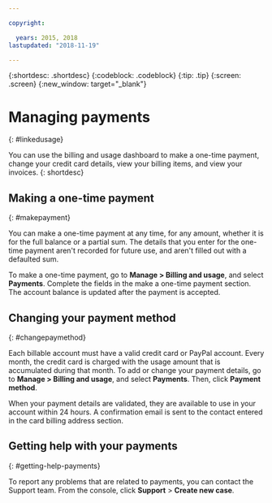 ```yaml
---

copyright:

  years: 2015, 2018
lastupdated: "2018-11-19"

---
```


{:shortdesc: .shortdesc}
{:codeblock: .codeblock}
{:tip: .tip}
{:screen: .screen}
{:new_window: target="_blank"}


# Managing payments 
{: #linkedusage}

You can use the billing and usage dashboard to make a one-time payment, change your credit card details, view your billing items, and view your invoices.
{: shortdesc}


## Making a one-time payment
{: #makepayment}

You can make a one-time payment at any time, for any amount, whether it is for the full balance or a partial sum. The details that you enter for the one-time payment aren't recorded for future use, and aren't filled out with a defaulted sum.  

To make a one-time payment, go to **Manage > Billing and usage**, and select **Payments**. Complete the fields in the make a one-time payment section. The account balance is updated after the payment is accepted.


## Changing your payment method
{: #changepaymethod}

Each billable account must have a valid credit card or PayPal account. Every month, the credit card is charged with the usage amount that is accumulated during that month. To add or change your payment details, go to **Manage > Billing and usage**, and select **Payments**. Then, click **Payment method**.

When your payment details are validated, they are available to use in your account within 24 hours. A confirmation email is sent to the contact entered in the card billing address section.


## Getting help with your payments
{: #getting-help-payments}

To report any problems that are related to payments, you can contact the Support team. From the console, click **Support** > **Create new case**.

